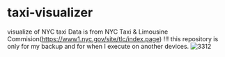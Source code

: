 # taxi-visualizer
visualize of NYC taxi
Data is from NYC Taxi & Limousine Commision(https://www1.nyc.gov/site/tlc/index.page)
!!! this repository is only for my backup and for when I execute on another devices.
![3312](https://user-images.githubusercontent.com/87483306/149313531-fc96bc91-3853-4f9d-8183-9e02d3b9e6bb.JPG)

